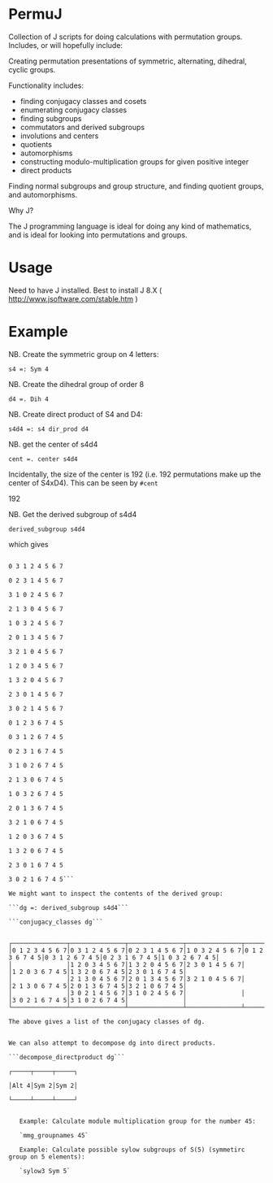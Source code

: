 PermuJ
======

Collection of J scripts for doing calculations with permutation groups.
Includes, or will hopefully include:

Creating permutation presentations of symmetric, alternating, dihedral, cyclic
groups.

Functionality includes:
* finding conjugacy classes and cosets
* enumerating conjugacy classes
* finding subgroups
* commutators and derived subgroups
* involutions and centers
* quotients
* automorphisms
* constructing modulo-multiplication groups for given positive integer
* direct products

Finding normal subgroups and group structure, and finding quotient groups, and automorphisms.

Why J?

The J programming language is ideal for doing any kind of mathematics, and is ideal
for looking into permutations and groups.

Usage
======

Need to have J installed. Best to install J 8.X ( http://www.jsoftware.com/stable.htm )


Example
======


NB. Create the symmetric group on 4 letters:

`s4 =: Sym 4`

NB. Create the dihedral group of order 8

`d4 =. Dih 4`

NB. Create direct product of S4 and D4:

`s4d4 =: s4 dir_prod d4`

NB. get the center of s4d4

`cent =. center s4d4`

Incidentally, the size of the center is 192 (i.e. 192 permutations make up the center of S4xD4). This can be seen by
`#cent`

192

NB. Get the derived subgroup of s4d4

`derived_subgroup s4d4`

which gives

```0 1 2 3 4 5 6 7

0 3 1 2 4 5 6 7

0 2 3 1 4 5 6 7

3 1 0 2 4 5 6 7

2 1 3 0 4 5 6 7

1 0 3 2 4 5 6 7

2 0 1 3 4 5 6 7

3 2 1 0 4 5 6 7

1 2 0 3 4 5 6 7

1 3 2 0 4 5 6 7

2 3 0 1 4 5 6 7

3 0 2 1 4 5 6 7

0 1 2 3 6 7 4 5

0 3 1 2 6 7 4 5

0 2 3 1 6 7 4 5

3 1 0 2 6 7 4 5

2 1 3 0 6 7 4 5

1 0 3 2 6 7 4 5

2 0 1 3 6 7 4 5

3 2 1 0 6 7 4 5

1 2 0 3 6 7 4 5

1 3 2 0 6 7 4 5

2 3 0 1 6 7 4 5

3 0 2 1 6 7 4 5```

We might want to inspect the contents of the derived group:

```dg =: derived_subgroup s4d4```

```conjugacy_classes dg```


┌───────────────┬───────────────┬───────────────┬───────────────┬───────────────┬───────────────┬───────────────┬───────────────┐
│0 1 2 3 4 5 6 7│0 3 1 2 4 5 6 7│0 2 3 1 4 5 6 7│1 0 3 2 4 5 6 7│0 1 2 3 6 7 4 5│0 3 1 2 6 7 4 5│0 2 3 1 6 7 4 5│1 0 3 2 6 7 4 5│
│               │1 2 0 3 4 5 6 7│1 3 2 0 4 5 6 7│2 3 0 1 4 5 6 7│               │1 2 0 3 6 7 4 5│1 3 2 0 6 7 4 5│2 3 0 1 6 7 4 5│
│               │2 1 3 0 4 5 6 7│2 0 1 3 4 5 6 7│3 2 1 0 4 5 6 7│               │2 1 3 0 6 7 4 5│2 0 1 3 6 7 4 5│3 2 1 0 6 7 4 5│
│               │3 0 2 1 4 5 6 7│3 1 0 2 4 5 6 7│               │               │3 0 2 1 6 7 4 5│3 1 0 2 6 7 4 5│               │
└───────────────┴───────────────┴───────────────┴───────────────┴───────────────┴───────────────┴───────────────┴───────────────┘

The above gives a list of the conjugacy classes of dg.


We can also attempt to decompose dg into direct products.

```decompose_directproduct dg```

┌─────┬─────┬─────┐

│Alt 4│Sym 2│Sym 2│

└─────┴─────┴─────┘

   
   Example: Calculate module multiplication group for the number 45:
   
   `mmg_groupnames 45`
   
   Example: Calculate possible sylow subgroups of S(5) (symmetirc group on 5 elements):

   `sylow3 Sym 5`


  

